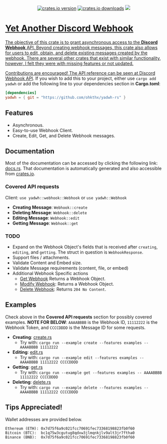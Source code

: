 <p align="center">
    <a href="https://crates.io/crates/yadwh" title="crates.io version.">
        <img src="https://img.shields.io/crates/v/yadwh?style=for-the-badge&logoColor=89b4fa&labelColor=11111b&color=89b4fa"
            alt="crates.io version"></a>
    <a href="https://crates.io/crates/yadwh" title="crates.io download counter.">
        <img src="https://img.shields.io/crates/d/yadwh?style=for-the-badge&logoColor=89dceb&labelColor=11111b&color=89dceb"
            alt="crates.io downloads"></a>
    <a href="https://github.com/ohkthx/yadwh-rs" title="Size of the repo!">
        <img src="https://img.shields.io/github/repo-size/Ohkthx/yadwh-rs?style=for-the-badge&logoColor=a6e3a1&labelColor=11111b&color=a6e3a1"
</p>

# Yet Another Discord Webhook

The objective of this crate is to grant asynchronous access to the **Discord Webhook** API. Beyond creating webhook messages, this crate also allows for users to edit, obtain, and delete existing messages created by the webhook. There are several other crates that exist with similar functionality, however, I felt they were with missing features or not updated.

Contributions are encouraged! The API reference can be seen at [Discord Webhook API](https://discord.com/developers/docs/resources/webhook). If you wish to add this to your project, either use `cargo add yadwh` or add the following line to your dependencies section in **Cargo.toml**:

```toml
[dependencies]
yadwh = { git = "https://github.com/ohkthx/yadwh-rs" }
```

## Features
- Asynchronous.
- Easy-to-use Webhook Client.
- Create, Edit, Get, and Delete Webhook messages.

## Documentation

Most of the documentation can be accessed by clicking the following link: [docs.rs](https://docs.rs/yadwh/latest/yadwh/). That documentation is automatically generated and also accessible from [crates.io](https://crates.io/crates/yadwh).

### Covered API requests

Client: `use yadwh::webhook::Webhook` or `use yadwh::Webhook`

- **Creating Message**: `Webhook::create`
- **Deleting Message**: `Webhook::delete`
- **Editing Message**: `Webhook::edit`
- **Getting Message**: `Webhook::get`


### TODO

- Expand on the Webhook Object's fields that is received after `creating`, `editing`, and `getting`. The struct in question is `WebhookResponse`.
- Support files / attachments.
- Validate Content and Embed size.
- Validate Message requirements (content, file, or embed)
- Additional Webhook Specific actions
  - [Get Webhook](https://discord.com/developers/docs/resources/webhook#get-webhook-with-token) Returns a Webhook Object.
  - [Modify Webhook](https://discord.com/developers/docs/resources/webhook#get-webhook-with-token): Returns a Webhook Object.
  - [Delete Webhook](https://discord.com/developers/docs/resources/webhook#get-webhook-with-token): Returns `204 No Content`.

## Examples

Check above in the **Covered API requests** section for possibly covered examples. **NOTE FOR BELOW**: `AAAABBBB` is the Webhook ID, `11112222` is the Webhook Token, and `CCCCDDDD` is the Message ID for some requests. 

- **Creating**: [create.rs](https://github.com/Ohkthx/yadwh-rs/tree/main/examples/create.rs)
  - Try with: `cargo run --example create --features examples -- AAAABBBB 11112222`
- **Editing**: [edit.rs](https://github.com/Ohkthx/yadwh-rs/tree/main/examples/edit.rs)
  - Try with: `cargo run --example edit --features examples -- AAAABBBB 11112222 CCCCDDDD`
- **Getting**: [get.rs](https://github.com/Ohkthx/yadwh-rs/tree/main/examples/get.rs)
  - Try with: `cargo run --example get --features examples -- AAAABBBB 11112222 CCCCDDDD`
- **Deleting**: [delete.rs](https://github.com/Ohkthx/yadwh-rs/tree/main/examples/delete.rs)
  - Try with: `cargo run --example delete --features examples -- AAAABBBB 11112222 CCCCDDDD`

## Tips Appreciated!

Wallet addresses are provided below.
```
Ethereum (ETH): 0x7d75f6a9c021fcc70691fec73368198823fb0f60
Bitcoin (BTC):  bc1q75w3cgutug8qdxw3jlmqnkjlv9alt3jr7ftha0
Binance (BNB):  0x7d75f6a9c021fcc70691fec73368198823fb0f60
```
